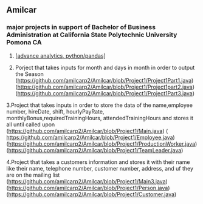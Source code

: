 ## Amilcar
### major projects in support of Bachelor of Business Administration at California State Polytechnic University Pomona CA 

1. [[advance analytics, python/pandas]](https://github.com/amilcarp2/amilcarp/blob/main/An_ulta_Project%20(2).ipynb)

3. Porject that takes inputs for month and days in month in order to output the Season
   (https://github.com/amilcarp2/Amilcar/blob/Project1/Project1Part1.java)
   (https://github.com/amilcarp2/Amilcar/blob/Project1/Project1part2.java)
   (https://github.com/amilcarp2/Amilcar/blob/Project1/Project1Part3.java)
   
 3.Project that takes inputs in order to store the data of the name,employee number, hireDate, shift, hourlyPayRate, monthlyBonus,requiredTrainingHours, attendedTrainingHours and stores it all until called upon
(https://github.com/amilcarp2/Amilcar/blob/Project1/Main.java)
( https://github.com/amilcarp2/Amilcar/blob/Project1/Employee.java)
(https://github.com/amilcarp2/Amilcar/blob/Project1/ProductionWorker.java)
(https://github.com/amilcarp2/Amilcar/blob/Project1/TeamLeader.java)

 4.Project that takes a customers information and stores it with their name like their name, telephone number, customer number, address, and uf they are on the mailing list
(https://github.com/amilcarp2/Amilcar/blob/Project1/Main3.java)
(https://github.com/amilcarp2/Amilcar/blob/Project1/Person.java)
(https://github.com/amilcarp2/Amilcar/blob/Project1/Customer.java)
